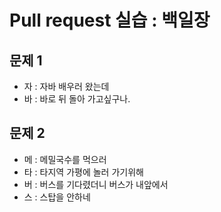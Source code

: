 # Pull request 실습 : 백일장

## 문제 1

* 자 : 자바 배우러 왔는데
* 바 : 바로 뒤 돌아 가고싶구나.


## 문제 2

* 메 : 메밀국수를 먹으러
* 타 : 타지역 가평에 놀러 가기위해
* 버 : 버스를 기다렸더니 버스가 내앞에서
* 스 : 스탑을 안하네